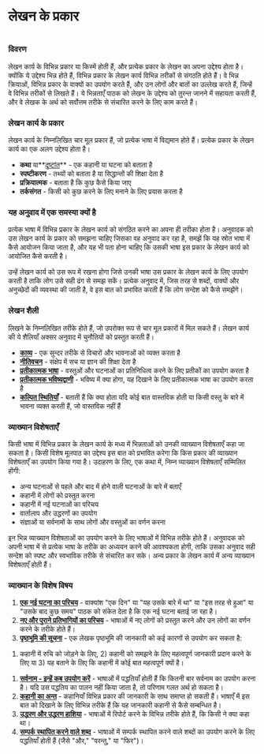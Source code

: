 # लेखन के प्रकार

 #

### विवरण

लेखन कार्य के विभिन्न प्रकार या किस्में होती हैं, और प्रत्येक प्रकार के लेखन का अपना उद्देश्य होता है। क्योंकि ये उद्देश्य भिन्न होते हैं, विभिन्न प्रकार के लेखन कार्य विभिन्न तरीकों से संगठति होते हैं। वे भिन्न क्रियाओं, विभिन्न प्रकार के वाक्यों का उपयोग करते हैं, और उन लोगों और बातों का उल्लेख करते हैं, जिन्हें वे विभिन्न तरीकों से लिखते हैं। ये भिन्नताएँ पाठक को लेखन के उद्देश्य को तुरन्त जानने में सहायता करती हैं, और वे लेखक के अर्थ को सर्वोत्तम तरीके से संचारित करने के लिए काम करते हैं।

### लेखन कार्य के प्रकार

लेखन कार्य के निम्नलिखित चार मूल प्रकार हैं, जो प्रत्येक भाषा में विद्यमान होते हैं। प्रत्येक प्रकार के लेखन कार्य का एक अलग उद्देश्य होता है।

* **कथा** या**[दृष्टांत](../figs-parables/01.md)** - एक कहानी या घटना को बताता है
* **स्पष्टीकरण** - तथ्यों को बताता है या सिद्धान्तों की शिक्षा देता है
* **प्रक्रियात्मक** - बताता है कि कुछ कैसे किया जाए
* **तर्कसंगत** - किसी को कुछ करने के लिए मनाने के लिए प्रयास करता है

### यह अनुवाद में एक समस्या क्यों है

प्रत्येक भाषा में विभिन्न प्रकार के लेखन कार्य को संगठित करने का अपना ही तरीका होता है। अनुवादक को उस लेखन कार्य के प्रकार को समझना चाहिए जिसका वह अनुवाद कर रहा है, समझें कि यह स्रोत भाषा में कैसे आयोजन किया जाता है, और यह भी पता होना चाहिए कि उसकी भाषा इस प्रकार के लेखन कार्य को आयोजित कैसे करती है।

उन्हें लेखन कार्य को उस रूप में रखना होगा जिसे उनकी भाषा उस प्रकार के लेखन कार्य के लिए उपयोग करती है ताकि लोग उसे सही ढंग से समझ सकें। प्रत्येक अनुवाद में, जिस तरह से शब्दों, वाक्यों और अनुच्छेदों की व्यवस्था की जाती है, वे इस बात को प्रभावित करती हैं कि लोग सन्देश को कैसे समझेंगे।

### लेखन शैली

लिखने के निम्नलिखित तरीके होते हैं, जो उपरोक्त रूप से चार मूल प्रकारों में मिल सकते हैं। लेखन कार्य की ये शैलियाँ अक्सर अनुवाद में चुनौतियों को प्रस्तुत करती हैं।

* **[काव्य](../writing-poetry/01.md)** - एक सुन्दर तरीके से विचारों और भावनाओं को व्यक्त करता है
* **[नीतिवचन](../writing-proverbs/01.md)** - संक्षेप में सच या ज्ञान की शिक्षा देता है
* **[प्रतीकात्मक भाषा](../writing-symlanguage/01.md)** - वस्तुओं और घटनाओं का प्रतिनिधित्व करने के लिए प्रतीकों का उपयोग करता है
* **[प्रतीकात्मक भविष्यद्वाणी](../writing-apocalypticwriting/01.md)** - भविष्य में क्या होगा, यह दिखाने के लिए प्रतीकात्मक भाषा का उपयोग करता है
* **[कल्पित स्थितियाँ](../figs-hypo/01.md)** - बताती हैं कि क्या होता यदि कोई बात वास्तविक होती या किसी वस्तु के बारे में भावना व्यक्त करती हैं, जो वास्तविक नहीं हैं

### व्याख्यान विशेषताएँ

किसी भाषा में विभिन्न प्रकार के लेखन कार्य के मध्य में भिन्नताओं को उनकी व्याख्यान विशेषताएँ कहा जा सकता है। किसी विशेष मूलपाठ का उद्देश्य इस बात को प्रभावित करेगा कि किस प्रकार की व्याख्यान विशेषताएँ का उपयोग किया गया है। उदाहरण के लिए, एक कथा में, निम्न व्याख्यान विशेषताएँ सम्मिलित होंगी:

* अन्य घटनाओं से पहले और बाद में होने वाली घटनाओं के बारे में बताएँ
* कहानी में लोगों को प्रस्तुत करना
* कहानी में नई घटनाओं का परिचय
* वार्तालाप और उद्धरणों का उपयोग
* संज्ञाओं या सर्वनामों के साथ लोगों और वस्तुओं का वर्णन करना

इन भिन्न व्याख्यान विशेषताओं का उपयोग करने के लिए भाषाओं में विभिन्न तरीके होते हैं। अनुवादक को अपनी भाषा में से प्रत्येक भाषा के तरीके का अध्ययन करने की आवश्यकता होगी, ताकि उसका अनुवाद सही सन्देश को स्पष्ट और स्वभाविक तरीके से संचारित कर सके। अन्य प्रकार के लेखन कार्य में अन्य व्याख्यान विशेषताएँ होती हैं।

### व्याख्यान के विशेष विषय

1. **[एक नई घटना का परिचय](../writing-newevent/01.md)** - वाक्यांश "एक दिन" या "यह उसके बारे में था" या "इस तरह से हुआ" या "उसके बाद कुछ समय" पाठक को संकेत देता है कि एक नई घटना बताई जा रहा है।
1. **[नए और पुराने प्रतिभागियों का परिचय](../writing-participants/01.md)** - भाषाओं में नए लोगों को प्रस्तुत करने और उन लोगों का वर्णन करने के तरीके होते हैं।
1. **[पृष्ठभूमि की सूचना](../writing-background/01.md)** - एक लेखक पृष्ठभूमि की जानकारी को कई कारणों से उपयोग कर सकता है:

1) कहानी में रुचि को जोड़ने के लिए, 2) कहानी को समझने के लिए महत्वपूर्ण जानकारी प्रदान करने के लिए या 3) यह बताने के लिए कि कहानी में कोई बात महत्वपूर्ण क्यों है।

1. **[सर्वनाम - इन्हें कब उपयोग करें](../writing-pronouns/01.md)** - भाषाओं में पद्धतियाँ होती हैं कि कितनी बार सर्वनाम का उपयोग करना है। यदि उस पद्धतिय का पालन नहीं किया जाता है, तो परिणाम गलत अर्थ हो सकता है।
1. **[कहानी का अन्त](../writing-endofstory/01.md)** - कहानियाँ विभिन्न प्रकार की जानकारी के साथ समाप्त हो सकती हैं। भाषाएँ में इस बात को दिखाने के लिए विभिन्न तरीके हैं कि यह जानकारी कहानी से कैसे सम्बन्धित है।
1. **[उद्धरण और उद्धरण हाशिया](../writing-quotations/01.md)** - भाषाओं में रिपोर्ट करने के विभिन्न तरीके होते हैं, कि किसी ने क्या कहा था।
1. **[सम्पर्क स्थापित करने वाले शब्द](../writing-connectingwords/01.md)** - भाषाओं में सम्पर्क स्थापित करने वाले शब्दों का उपयोग करने के लिए पद्धतियाँ होती हैं (जैसे "और," "परन्तु," या "फिर")।

